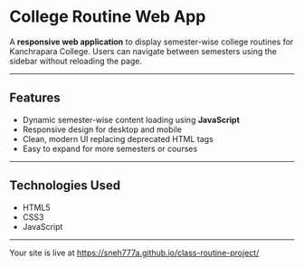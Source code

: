 # College Routine Web App

A **responsive web application** to display semester-wise college routines for Kanchrapara College. Users can navigate between semesters using the sidebar without reloading the page.

---

## Features
- Dynamic semester-wise content loading using **JavaScript**
- Responsive design for desktop and mobile
- Clean, modern UI replacing deprecated HTML tags
- Easy to expand for more semesters or courses

---

## Technologies Used
- HTML5  
- CSS3  
- JavaScript  

---
Your site is live at   https://sneh777a.github.io/class-routine-project/



